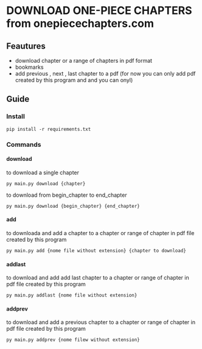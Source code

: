 # DOWNLOAD  ONE-PIECE CHAPTERS from onepiecechapters.com
## Feautures
- download chapter or a range of chapters in pdf format 
- bookmarks
- add previous , next , last chapter to a pdf (for now you can only add pdf created by this program and and you can onyl)
## Guide
### Install
```
pip install -r requirements.txt
 ```
### Commands
#### download
to download a single chapter

```
py main.py download {chapter}
```

to download from begin_chapter to end_chapter

```
py main.py download {begin_chapter} {end_chapter}
```

#### add
to downloada and add a chapter  to a  chapter or range of chapter in pdf file created by this program

```
py main.py add {nome file without extension} {chapter to download}
```


#### addlast
to download and add add last chapter  to a chapter or range of chapter in pdf file created by this program
```
py main.py addlast {nome file without extension}
```

#### addprev
to download and add a previous chapter to a  chapter or range of chapter in pdf file created by this program
```
py main.py addprev {nome filew without extension}
```


